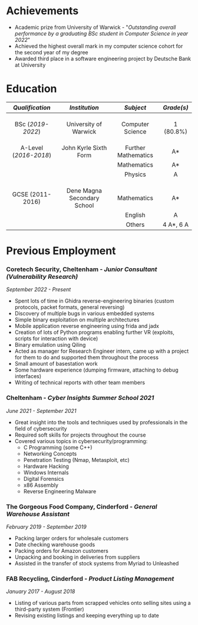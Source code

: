 
# Achievements

- Academic prize from University of Warwick - "*Outstanding overall performance by a graduating BSc student in Computer Science in year 2022*"
- Achieved the highest overall mark in my computer science cohort for the second year of my degree
- Awarded third place in a software engineering project by Deutsche Bank at University

# Education

|    *Qualification*    |        *Institution*        |      *Subject*      | *Grade(s)* |
| :-------------------: | :-------------------------: | :-----------------: | :--------: |
|                       |                             |                     |            |
|                       |                             |                     |            |
|                       |                             |                     |            |
|   BSc (*2019-2022*)   |    University of Warwick    |  Computer Science   | 1 (80.8%)  |
|                       |                             |                     |            |
|                       |                             |                     |            |
|                       |                             |                     |            |
| A-Level (*2016-2018*) |    John Kyrle Sixth Form    | Further Mathematics |     A*     |
|                       |                             |     Mathematics     |     A*     |
|                       |                             |       Physics       |     A      |
|                       |                             |                     |            |
|                       |                             |                     |            |
|                       |                             |                     |            |
|   GCSE (2011-2016)    | Dene Magna Secondary School |     Mathematics     |     A*     |
|                       |                             |       English       |     A      |
|                       |                             |       Others        | 4 A*, 6 A  |


# Previous Employment

### Coretech Security, Cheltenham - *Junior Consultant (Vulnerability Research)*
*September 2022 - Present*

- Spent lots of time in Ghidra reverse-engineering binaries (custom protocols, packet formats, general reversing)
- Discovery of multiple bugs in various embedded systems
- Simple binary exploitation on multiple architectures
- Mobile application reverse engineering using frida and jadx
- Creation of lots of Python programs enabling further VR (exploits, scripts for interaction with device)
- Binary emulation using Qiling
- Acted as manager for Research Engineer intern, came up with a project for them to do and supported them throughout the process
- Small amount of basestation work
- Some hardware experience (dumping firmware, attaching to debug interfaces)
- Writing of technical reports with other team members

### Cheltenham - *Cyber Insights Summer School 2021*
*June 2021 - September 2021*

- Great insight into the tools and techniques used by professionals in the field of cybersecurity
- Required soft skills for projects throughout the course
- Covered various topics in cybersecurity/programming:
    - C Programming (some C++)
    - Networking Concepts
    - Penetration Testing (Nmap, Metasploit, etc)
    - Hardware Hacking
    - Windows Internals
    - Digital Forensics
    - x86 Assembly
    - Reverse Engineering Malware

### The Gorgeous Food Company, Cinderford - *General Warehouse Assistant*
*February 2019 - September 2019*

- Packing larger orders for wholesale customers
- Date checking warehouse goods
- Packing orders for Amazon customers
- Unpacking and booking in deliveries from suppliers
- Assisted in the transfer of stock systems from Myriad to Unleashed

### FAB Recycling, Cinderford - *Product Listing Management*
*January 2017 - August 2018*

- Listing of various parts from scrapped vehicles onto selling sites using a third-party system (Frontier)
- Revising existing listings and keeping everything up to date
